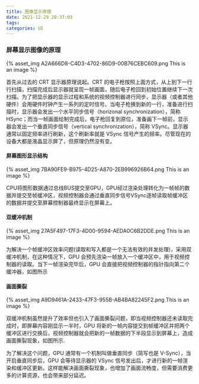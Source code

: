 ```yaml
---
title: 图像显示原理
date: 2021-12-29 20:37:03
tags:
categories: UI
---
```


### 屏幕显示图像的原理

{% asset_img A2A666D8-C4D3-4702-86D9-00B76CEBC609.png This is an image %}

首先从过去的 CRT 显示器原理说起。CRT 的电子枪按照上面方式，从上到下一行行扫描，扫描完成后显示器就呈现一帧画面，随后电子枪回到初始位置继续下一次扫描。为了把显示器的显示过程和系统的视频控制器进行同步，显示器（或者其他硬件）会用硬件时钟产生一系列的定时信号。当电子枪换到新的一行，准备进行扫描时，显示器会发出一个水平同步信号（horizonal synchronization），简称 HSync；而当一帧画面绘制完成后，电子枪回复到原位，准备画下一帧前，显示器会发出一个垂直同步信号（vertical synchronization），简称 VSync。显示器通常以固定频率进行刷新，这个刷新率就是 VSync 信号产生的频率。尽管现在的设备大都是液晶显示屏了，但原理仍然没有变。

#### 屏幕图形显示结构

{% asset_img 7BA90FE9-B975-4D25-A870-2EB996926B64.png This is an image %}

CPU将图形数据通过总线BUS提交至GPU，GPU经过渲染处理转化为一帧帧的数据并提交至帧缓冲区，视频控制器会通过垂直同步信号VSync逐帧读取帧缓冲区的数据并提交至屏幕控制器最终显示在屏幕上。

#### 双缓冲机制

{% asset_img 27A5F497-17F3-4D00-9594-AEDA0C6B2DDE.png This is an image %}

为解决一个帧缓冲区效率问题(读取和写入都是一个无法有效的并发处理)，采用双缓冲机制，在这种情况下，GPU 会预先渲染一帧放入一个缓冲区中，用于视频控制器的读取。当下一帧渲染完毕后，GPU 会直接把视频控制器的指针指向第二个缓冲器，如图所示
 
#### 画面撕裂

{% asset_img A9D9461A-2433-47F3-955B-AB4BA82245F2.png This is an image %}

双缓冲机制虽然提升了效率但也引入了画面撕裂问题，即当视频控制器还未读取完成时，即屏幕内容刚显示一半时，GPU 将新的一帧内容提交到帧缓冲区并把两个缓冲区进行交换后，视频控制器就会把新的一帧数据的下半段显示到屏幕上，造成画面撕裂现象，如图所示.

为了解决这个问题，GPU 通常有一个机制叫做垂直同步（简写也是 V-Sync），当开启垂直同步后，GPU 会等待显示器的 VSync 信号发出后，才进行新的一帧渲染和缓冲区更新。这样能解决画面撕裂现象，也增加了画面流畅度，但需要消费更多的计算资源，也会带来部分延迟。